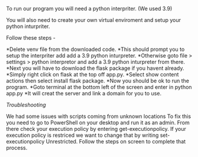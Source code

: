 To run our program you will need a python interpriter. (We used 3.9)

You will also need to create your own virtual enviroment and setup your python inturpriter.

Follow these steps -

*Delete venv file from the downloaded code.
*This should prompt you to setup the interpriter add add a 3.9 python inturpreter.
*Otherwise goto file > settings > python interpretor and add a 3.9 python inturpreter from there.
*Next you will have to download the flask package if you havent already.
*Simply right click on flask at the top off app.py.
*Select show content actions then select install flask package.
*Now you should be ok to run the program.
*Goto terminal at the bottom left of the screen and enter in python app.py
*It will creat the server and link a domain for you to use.





*Troubleshooting*

We had some issues with scripts coming from unknown locations
To fix this you need to go to PowerShell on your desktop and run it as an admin.
From there check your execution policy by entering get-executionpolicy.
If your execution policy is restriced we want to change that by writing set-executionpolicy Unrestricted.
Follow the steps on screen to complete that process.
